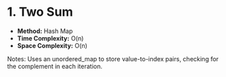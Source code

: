# 1. Two Sum

- **Method:** Hash Map
- **Time Complexity:** O(n)
- **Space Complexity:** O(n)

Notes: Uses an unordered_map to store value-to-index pairs, checking for the complement in each iteration.
